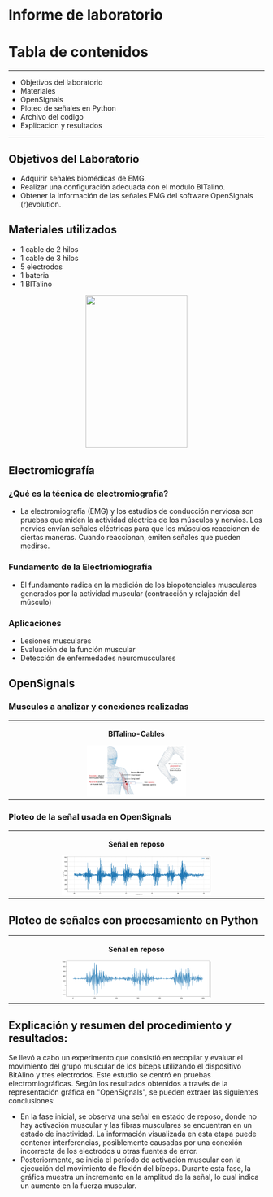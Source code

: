 #  Informe de laboratorio
    
# Tabla de contenidos 
------------------------------------------------------------------------------------------------
- Objetivos del laboratorio
- Materiales
- OpenSignals
- Ploteo de señales en Python
- Archivo del codigo 
- Explicacion y resultados
---------------------------------------------------------------------------------------------------------------------------------------------------------------------    
 
## Objetivos del Laboratorio
- Adquirir señales biomédicas de EMG.
- Realizar una configuración adecuada con el modulo BITalino. 
- Obtener la información de las señales EMG del software OpenSignals (r)evolution.
## Materiales utilizados
- 1 cable de 2 hilos
- 1 cable de 3 hilos
- 5 electrodos
- 1 bateria
- 1 BITalino

<p align="center">
  <img width="200" height="300" src="">
</p>

## Electromiografía
### ¿Qué es la técnica de electromiografía?
- La electromiografía (EMG) y los estudios de conducción nerviosa son pruebas que miden la actividad eléctrica de los músculos y nervios. Los nervios envían señales eléctricas para que los músculos reaccionen de ciertas maneras. Cuando reaccionan, emiten señales que pueden medirse.
### Fundamento de la Electriomiografía
- El fundamento radica en la medición de los biopotenciales musculares generados por la actividad muscular (contracción y relajación del músculo)
### Aplicaciones
- Lesiones musculares
- Evaluación de la función muscular
- Detección de enfermedades neuromusculares

## OpenSignals
### Musculos a analizar y conexiones realizadas
<p>
    <table>
        <tr>
            <th><div class="column">
                <p>BITalino-Cables</p>
    <img src="https://github.com/daang04/Intro_se-ales/blob/main/imagen/body_posic.png" alt="Snow" style="width:40%">
 </div></th>                
    </table>
 </p>
     
### Ploteo de la señal usada en OpenSignals
 <p>
    <table>
        <tr>
            <th><div class="column">
                <p>Señal en reposo </p>
    <img src="https://github.com/daang04/Intro_se-ales/blob/main/imagen/signal_no_filter.png" alt="Snow" style="width:60%">
 </div></th>                
    </table>
 </p>
        
## Ploteo de señales con procesamiento en Python

 <p>
    <table>
        <tr>
            <th><div class="column">
                <p>Señal en reposo </p>
    <img src="https://github.com/daang04/Intro_se-ales/blob/main/imagen/signal_filtered.png" alt="Snow" style="width:60%">
 </div></th>                
    </table>
 </p>
      

## Explicación y resumen del procedimiento y resultados:
Se llevó a cabo un experimento que consistió en recopilar y evaluar el movimiento del grupo muscular de los bíceps utilizando el dispositivo BitAlino y tres electrodos. Este estudio se centró en pruebas electromiográficas. Según los resultados obtenidos a través de la representación gráfica en "OpenSignals", se pueden extraer las siguientes conclusiones:
- En la fase inicial, se observa una señal en estado de reposo, donde no hay activación muscular y las fibras musculares se encuentran en un estado de inactividad. La información visualizada en esta etapa puede contener interferencias, posiblemente causadas por una conexión incorrecta de los electrodos u otras fuentes de error.
- Posteriormente, se inicia el período de activación muscular con la ejecución del movimiento de flexión del bíceps. Durante esta fase, la gráfica muestra un incremento en la amplitud de la señal, lo cual indica un aumento en la fuerza muscular.
        
